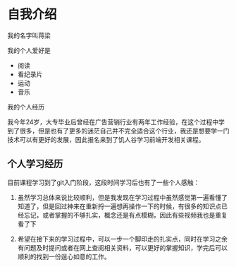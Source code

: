# 自我介绍

我的名字叫蒋梁

我的个人爱好是

* 阅读
* 看纪录片
* 运动
* 音乐

我的个人经历

   我今年24岁，大专毕业后曾经在广告营销行业有两年工作经验，在这个过程中学到了很多，但是也有了更多的迷茫自己并不完全适合这个行业，我还是想要学一门技术可以有更好的发展，因此报名来到了饥人谷学习前端开发相关课程。  

## 个人学习经历

 目前课程学习到了git入门阶段，这段时间学习后也有了一些个人感触：

  1. 虽然学习总体来说比较顺利，但是我发现在学习过程中虽然感觉第一遍看懂了知道了，但是回过神来在重新捋一遍想再操作一下的时候，有很多的知识点已经忘记，或者掌握的不够扎实，概念还是有点模糊，因此有些视频我也是重复看了下

2. 希望在接下来的学习过程中，可以一步一个脚印走的扎实点，同时在学习之余有问题及时提问或者在网上查阅相关资料，可以更好的掌握知识，学完后可以顺利的找到一份逞心如意的工作。
